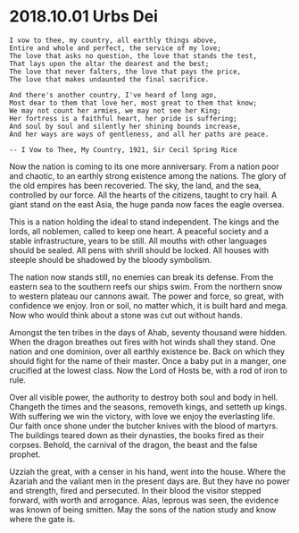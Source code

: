 # 2018.10.01 Urbs Dei 

```
I vow to thee, my country, all earthly things above,
Entire and whole and perfect, the service of my love;
The love that asks no question, the love that stands the test,
That lays upon the altar the dearest and the best;
The love that never falters, the love that pays the price,
The love that makes undaunted the final sacrifice.

And there's another country, I've heard of long ago,
Most dear to them that love her, most great to them that know;
We may not count her armies, we may not see her King;
Her fortress is a faithful heart, her pride is suffering;
And soul by soul and silently her shining bounds increase,
And her ways are ways of gentleness, and all her paths are peace.

-- I Vow to Thee, My Country, 1921, Sir Cecil Spring Rice
```

Now the nation is coming to its one more anniversary.
From a nation poor and chaotic, to an earthly strong existence among the nations.
The glory of the old empires has been recoveried.
The sky, the land, and the sea, controlled by our force.
All the hearts of the citizens, taught to cry hail.
A giant stand on the east Asia, the huge panda now faces the eagle oversea.

This is a nation holding the ideal to stand independent.
The kings and the lords, all noblemen, called to keep one heart.
A peaceful society and a stable infrastructure, years to be still.
All mouths with other languages should be sealed.
All pens with shrill should be locked.
All houses with steeple should be shadowed by the bloody symbolism.

The nation now stands still, no enemies can break its defense.
From the eastern sea to the southern reefs our ships swim.
From the northern snow to western plateau our cannons await.
The power and force, so great, with confidence we enjoy.
Iron or soil, no matter which, it is built hard and mega.
Now who would think about a stone was cut out without hands.

Amongst the ten tribes in the days of Ahab, seventy thousand were hidden.
When the dragon breathes out fires with hot winds shall they stand.
One nation and one dominion, over all earthly existence be.
Back on which they should fight for the name of their master.
Once a baby put in a manger, one crucified at the lowest class.
Now the Lord of Hosts be, with a rod of iron to rule.

Over all visible power, the authority to destroy both soul and body in hell.
Changeth the times and the seasons, removeth kings, and setteth up kings.
With suffering we win the victory, with love we enjoy the everlasting life.
Our faith once shone under the butcher knives with the blood of martyrs.
The buildings teared down as their dynasties, the books fired as their corpses.
Behold, the carnival of the dragon, the beast and the false prophet.

Uzziah the great, with a censer in his hand, went into the house.
Where the Azariah and the valiant men in the present days are.
But they have no power and strength, fired and persecuted.
In their blood the visitor stepped forward, with worth and arrogance.
Alas, leprous was seen, the evidence was known of being smitten.
May the sons of the nation study and know where the gate is.